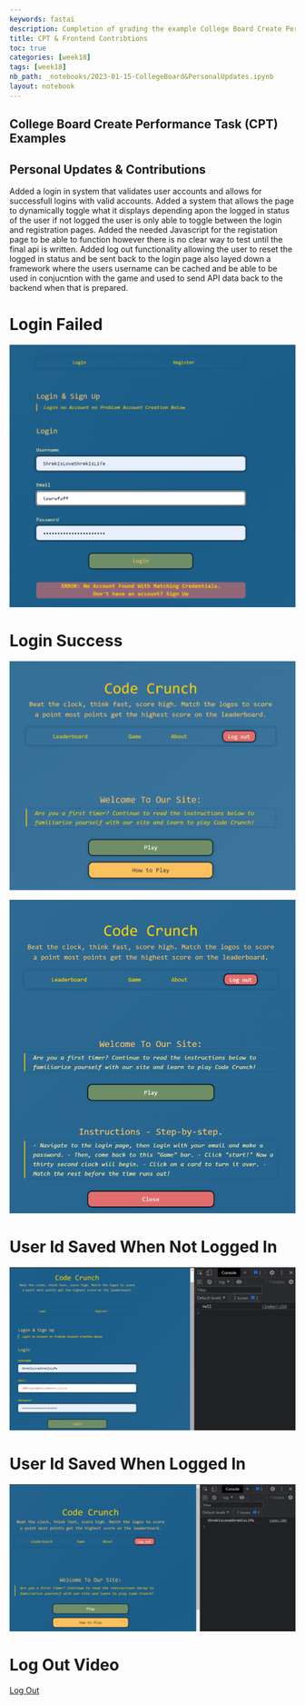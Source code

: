 ```yaml
---
keywords: fastai
description: Completion of grading the example College Board Create Performance Task (CPT) examples and the frontend contributions to the group reunion project.
title: CPT & Frontend Contribtions
toc: true
categories: [week18]
tags: [week18]
nb_path: _notebooks/2023-01-15-CollegeBoard&PersonalUpdates.ipynb
layout: notebook
---
```


<!--
#################################################
### THIS FILE WAS AUTOGENERATED! DO NOT EDIT! ###
#################################################
# file to edit: _notebooks/2023-01-15-CollegeBoard&PersonalUpdates.ipynb
-->

<div class="container" id="notebook-container">
        
<div class="cell border-box-sizing text_cell rendered"><div class="inner_cell">
<div class="text_cell_render border-box-sizing rendered_html">
<h2 id="College-Board-Create-Performance-Task-(CPT)-Examples">College Board Create Performance Task (CPT) Examples<a class="anchor-link" href="#College-Board-Create-Performance-Task-(CPT)-Examples"> </a></h2>
</div>
</div>
</div>
<div class="cell border-box-sizing text_cell rendered"><div class="inner_cell">
<div class="text_cell_render border-box-sizing rendered_html">
<h2 id="Personal-Updates-&amp;-Contributions">Personal Updates &amp; Contributions<a class="anchor-link" href="#Personal-Updates-&amp;-Contributions"> </a></h2><p>Added a login in system that validates user accounts and allows for successfull logins with valid accounts. Added a system that allows the page to dynamically toggle what it displays depending apon the logged in status of the user if not logged the user is only able to toggle between the login and registration pages. Added the needed Javascript for the registation page to be able to function however there is no clear way to test until the final api is written. Added log out functionality allowing the user to reset the logged in status and be sent back to the login page also layed down a framework where the users username can be cached and be able to be used in conjucntion with the game and used to send API data back to the backend when that is prepared.</p>
<h1 id="Login-Failed">Login Failed<a class="anchor-link" href="#Login-Failed"> </a></h1><p><img src="https://github.com/Tirth-Thakkar/APCSP-Blog/blob/master/images/Login-Failed.png?raw=true" alt="Login Failed"></p>
<h1 id="Login-Success">Login Success<a class="anchor-link" href="#Login-Success"> </a></h1><p><img src="https://github.com/Tirth-Thakkar/APCSP-Blog/blob/master/images/Success-Login-Closed.png?raw=true" alt="Login Success"></p>
<p><img src="https://github.com/Tirth-Thakkar/APCSP-Blog/blob/master/images/Success-Login-Open.png?raw=true" alt="Login Success"></p>
<h1 id="User-Id-Saved-When-Not-Logged-In">User Id Saved When Not Logged In<a class="anchor-link" href="#User-Id-Saved-When-Not-Logged-In"> </a></h1><p><img src="https://github.com/Tirth-Thakkar/APCSP-Blog/blob/master/images/User-ID-Saved-Not-Logged-In.png?raw=true" alt="User Id Saved When Not Logged In"></p>
<h1 id="User-Id-Saved-When-Logged-In">User Id Saved When Logged In<a class="anchor-link" href="#User-Id-Saved-When-Logged-In"> </a></h1><p><img src="https://github.com/Tirth-Thakkar/APCSP-Blog/blob/master/images/User-ID-Saved-Logged-In.png?raw=true" alt="User Id Saved When Logged In"></p>
<h1 id="Log-Out-Video">Log Out Video<a class="anchor-link" href="#Log-Out-Video"> </a></h1><p><a href="https://youtu.be/oNe-jfc6wps">Log Out</a></p>

</div>
</div>
</div>
</div>
 

